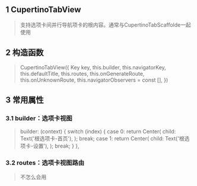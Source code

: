 ## **1 CupertinoTabView**
> 支持选项卡间并行导航项卡的根内容。通常与CupertinoTabScaffolde一起使用

## **2 构造函数** 
> CupertinoTabView({
>     Key key,
>     this.builder,
>     this.navigatorKey,
>     this.defaultTitle,
>     this.routes,
>     this.onGenerateRoute,
>     this.onUnknownRoute,
>     this.navigatorObservers = const <NavigatorObserver>[],
> })

## **3 常用属性** 
### **3.1 builder：选项卡视图**
> builder: (context) {
>     switch (index) {
>       case 0:
>         return Center(
>           child: Text('根选项卡-首页'),
>         );
>         break;
>       case 1:
>         return Center(
>           child: Text('根选项卡-设置'),
>         );
>         break;
>     }
> },

### **3.2 routes：选项卡视图路由**
> 不怎么会用